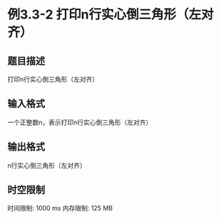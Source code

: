 # 例3.3-2 打印n行实心倒三角形（左对齐）

## 题目描述

打印n行实心倒三角形（左对齐）

## 输入格式

一个正整数n，表示打印n行实心倒三角形（左对齐）

## 输出格式

n行实心倒三角形（左对齐）

## 时空限制

时间限制: 1000 ms
内存限制: 125 MB
